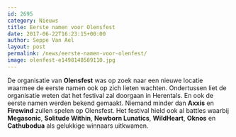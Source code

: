 ```yaml
---
id: 2695
category: Nieuws
title: Eerste namen voor Olensfest
date: 2017-06-22T16:23:15+00:00
author: Seppe Van Ael
layout: post
permalink: /news/eerste-namen-voor-olenfest/
image: olenfest-e1498148589110.jpg
---
```

De organisatie van **Olensfest** was op zoek naar een nieuwe locatie waarmee de eerste namen ook op zich lieten wachten. Ondertussen liet de organisatie weten dat het festival zal doorgaan in Herentals. En ook de eerste namen werden bekend gemaakt. Niemand minder dan **Axxis** en **Firewind** zullen spelen op Olensfest. Het festival hield ook al battles waarbij **Megasonic**, **Solitude Within**, **Newborn Lunatics**, **WildHeart**, **Oknos** en **Cathubodua** als gelukkige winnaars uitkwamen.

&nbsp;